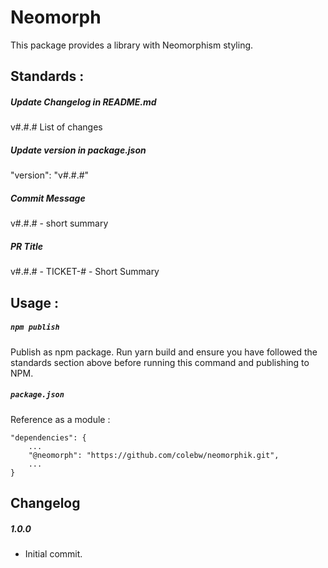 # Neomorph

This package provides a library with Neomorphism styling.

## Standards :

##### Update Changelog in README.md
v#.#.# List of changes

##### Update version in package.json
"version": "v#.#.#"

##### Commit Message
v#.#.# - short summary

##### PR Title
v#.#.# - TICKET-# - Short Summary

## Usage :

##### `npm publish`
Publish as npm package. Run yarn build and ensure you have followed the standards section above before running this command and publishing to NPM.

##### `package.json`
Reference as a module :
```
"dependencies": {
    ...
    "@neomorph": "https://github.com/colebw/neomorphik.git",
    ...
}
```

## Changelog

##### 1.0.0
  - Initial commit.
